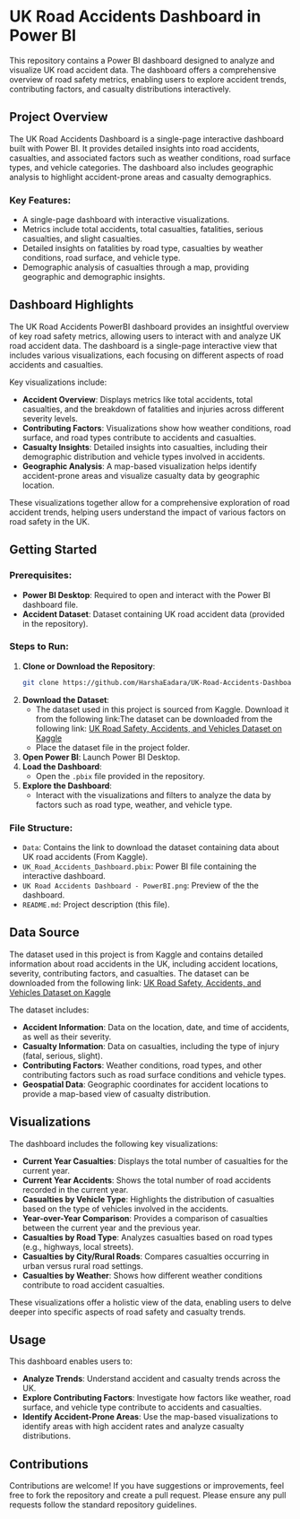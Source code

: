 # UK Road Accidents Dashboard in Power BI

This repository contains a Power BI dashboard designed to analyze and visualize UK road accident data. The dashboard offers a comprehensive overview of road safety metrics, enabling users to explore accident trends, contributing factors, and casualty distributions interactively. 

## Project Overview

The UK Road Accidents Dashboard is a single-page interactive dashboard built with Power BI. It provides detailed insights into road accidents, casualties, and associated factors such as weather conditions, road surface types, and vehicle categories. The dashboard also includes geographic analysis to highlight accident-prone areas and casualty demographics.

### Key Features:
- A single-page dashboard with interactive visualizations.
- Metrics include total accidents, total casualties, fatalities, serious casualties, and slight casualties.
- Detailed insights on fatalities by road type, casualties by weather conditions, road surface, and vehicle type.
- Demographic analysis of casualties through a map, providing geographic and demographic insights.

## Dashboard Highlights

The UK Road Accidents PowerBI dashboard provides an insightful overview of key road safety metrics, allowing users to interact with and analyze UK road accident data. The dashboard is a single-page interactive view that includes various visualizations, each focusing on different aspects of road accidents and casualties. 

Key visualizations include:

- **Accident Overview**: Displays metrics like total accidents, total casualties, and the breakdown of fatalities and injuries across different severity levels.
- **Contributing Factors**: Visualizations show how weather conditions, road surface, and road types contribute to accidents and casualties.
- **Casualty Insights**: Detailed insights into casualties, including their demographic distribution and vehicle types involved in accidents.
- **Geographic Analysis**: A map-based visualization helps identify accident-prone areas and visualize casualty data by geographic location.

These visualizations together allow for a comprehensive exploration of road accident trends, helping users understand the impact of various factors on road safety in the UK.

## Getting Started

### Prerequisites:
- **Power BI Desktop**: Required to open and interact with the Power BI dashboard file.
- **Accident Dataset**: Dataset containing UK road accident data (provided in the repository).

### Steps to Run:
1. **Clone or Download the Repository**:
   ```bash
   git clone https://github.com/HarshaEadara/UK-Road-Accidents-Dashboard-in-PowerBI.git
   ```
2. **Download the Dataset**:
   - The dataset used in this project is sourced from Kaggle. Download it from the following link:The dataset can be downloaded from the following link: [UK Road Safety, Accidents, and Vehicles Dataset on Kaggle](https://www.kaggle.com/datasets/tsiaras/uk-road-safety-accidents-and-vehicles)
   - Place the dataset file in the project folder.
3. **Open Power BI**: Launch Power BI Desktop.
4. **Load the Dashboard**:
   - Open the `.pbix` file provided in the repository.
5. **Explore the Dashboard**:
   - Interact with the visualizations and filters to analyze the data by factors such as road type, weather, and vehicle type.

### File Structure:
- `Data`: Contains the link to download the dataset containing data about UK road accidents (From Kaggle).
- `UK_Road_Accidents_Dashboard.pbix`: Power BI file containing the interactive dashboard.
- `UK Road Accidents Dashboard - PowerBI.png`: Preview of the the dashboard.
- `README.md`: Project description (this file).

## Data Source
The dataset used in this project is from Kaggle and contains detailed information about road accidents in the UK, including accident locations, severity, contributing factors, and casualties. The dataset can be downloaded from the following link: [UK Road Safety, Accidents, and Vehicles Dataset on Kaggle](https://www.kaggle.com/datasets/tsiaras/uk-road-safety-accidents-and-vehicles)

The dataset includes:
- **Accident Information**: Data on the location, date, and time of accidents, as well as their severity.
- **Casualty Information**: Data on casualties, including the type of injury (fatal, serious, slight).
- **Contributing Factors**: Weather conditions, road types, and other contributing factors such as road surface conditions and vehicle types.
- **Geospatial Data**: Geographic coordinates for accident locations to provide a map-based view of casualty distribution.

## Visualizations

The dashboard includes the following key visualizations:

- **Current Year Casualties**: Displays the total number of casualties for the current year.
- **Current Year Accidents**: Shows the total number of road accidents recorded in the current year.
- **Casualties by Vehicle Type**: Highlights the distribution of casualties based on the type of vehicles involved in the accidents.
- **Year-over-Year Comparison**: Provides a comparison of casualties between the current year and the previous year.
- **Casualties by Road Type**: Analyzes casualties based on road types (e.g., highways, local streets).
- **Casualties by City/Rural Roads**: Compares casualties occurring in urban versus rural road settings.
- **Casualties by Weather**: Shows how different weather conditions contribute to road accident casualties.

These visualizations offer a holistic view of the data, enabling users to delve deeper into specific aspects of road safety and casualty trends.

## Usage

This dashboard enables users to:
- **Analyze Trends**: Understand accident and casualty trends across the UK.
- **Explore Contributing Factors**: Investigate how factors like weather, road surface, and vehicle type contribute to accidents and casualties.
- **Identify Accident-Prone Areas**: Use the map-based visualizations to identify areas with high accident rates and analyze casualty distributions.

## Contributions

Contributions are welcome! If you have suggestions or improvements, feel free to fork the repository and create a pull request. Please ensure any pull requests follow the standard repository guidelines.
 

